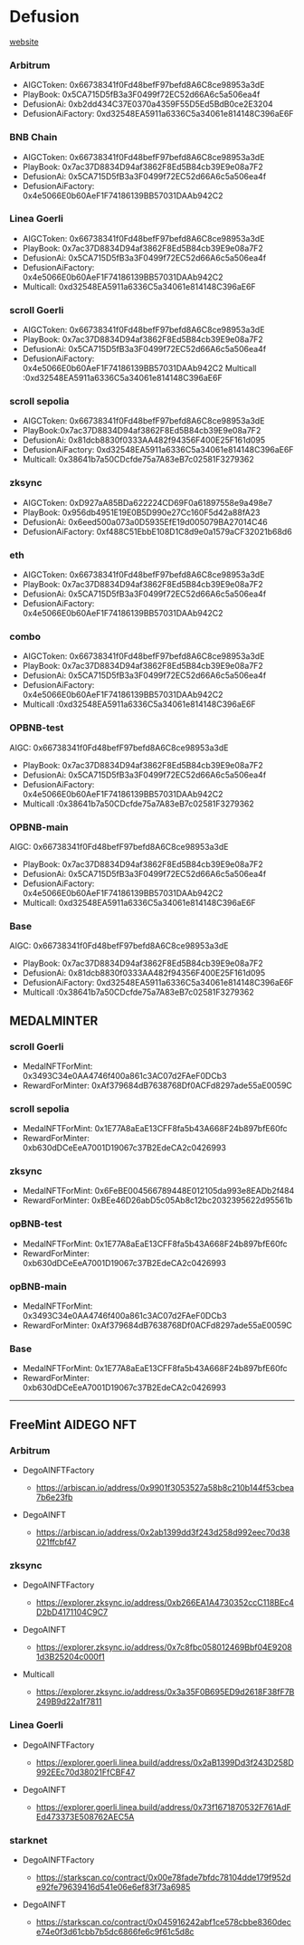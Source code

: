 # Defusion

[website](https://defusion.ai/)

### Arbitrum
- AIGCToken: 0x66738341f0Fd48befF97befd8A6C8ce98953a3dE
- PlayBook: 0x5CA715D5fB3a3F0499f72EC52d66A6c5a506ea4f
- DefusionAi: 0xb2dd434C37E0370a4359F55D5Ed5BdB0ce2E3204
- DefusionAiFactory: 0xd32548EA5911a6336C5a34061e814148C396aE6F

### BNB Chain
- AIGCToken: 0x66738341f0Fd48befF97befd8A6C8ce98953a3dE
- PlayBook: 0x7ac37D8834D94af3862F8Ed5B84cb39E9e08a7F2
- DefusionAi: 0x5CA715D5fB3a3F0499f72EC52d66A6c5a506ea4f
- DefusionAiFactory: 0x4e5066E0b60AeF1F74186139BB57031DAAb942C2

### Linea Goerli
- AIGCToken: 0x66738341f0Fd48befF97befd8A6C8ce98953a3dE
- PlayBook: 0x7ac37D8834D94af3862F8Ed5B84cb39E9e08a7F2
- DefusionAi: 0x5CA715D5fB3a3F0499f72EC52d66A6c5a506ea4f
- DefusionAiFactory: 0x4e5066E0b60AeF1F74186139BB57031DAAb942C2
- Multicall: 0xd32548EA5911a6336C5a34061e814148C396aE6F

### scroll Goerli
- AIGCToken: 0x66738341f0Fd48befF97befd8A6C8ce98953a3dE
- PlayBook: 0x7ac37D8834D94af3862F8Ed5B84cb39E9e08a7F2
- DefusionAi: 0x5CA715D5fB3a3F0499f72EC52d66A6c5a506ea4f
- DefusionAiFactory: 0x4e5066E0b60AeF1F74186139BB57031DAAb942C2
Multicall :0xd32548EA5911a6336C5a34061e814148C396aE6F

### scroll sepolia
- AIGCToken: 0x66738341f0Fd48befF97befd8A6C8ce98953a3dE
- PlayBook:0x7ac37D8834D94af3862F8Ed5B84cb39E9e08a7F2
- DefusionAi: 0x81dcb8830f0333AA482f94356F400E25F161d095
- DefusionAiFactory: 0xd32548EA5911a6336C5a34061e814148C396aE6F
- Multicall: 0x38641b7a50CDcfde75a7A83eB7c02581F3279362

### zksync
- AIGCToken: 0xD927aA85BDa622224CD69F0a61897558e9a498e7
- PlayBook: 0x956db4951E19E0B5D990e27Cc160F5d42a88fA23
- DefusionAi: 0x6eed500a073a0D5935EfE19d005079BA27014C46
- DefusionAiFactory: 0xf488C51EbbE108D1C8d9e0a1579aCF32021b68d6

### eth
- AIGCToken: 0x66738341f0Fd48befF97befd8A6C8ce98953a3dE
- PlayBook: 0x7ac37D8834D94af3862F8Ed5B84cb39E9e08a7F2
- DefusionAi: 0x5CA715D5fB3a3F0499f72EC52d66A6c5a506ea4f
- DefusionAiFactory: 0x4e5066E0b60AeF1F74186139BB57031DAAb942C2

### combo
- AIGCToken: 0x66738341f0Fd48befF97befd8A6C8ce98953a3dE
- PlayBook: 0x7ac37D8834D94af3862F8Ed5B84cb39E9e08a7F2
- DefusionAi: 0x5CA715D5fB3a3F0499f72EC52d66A6c5a506ea4f
- DefusionAiFactory: 0x4e5066E0b60AeF1F74186139BB57031DAAb942C2
- Multicall :0xd32548EA5911a6336C5a34061e814148C396aE6F

### OPBNB-test
AIGC: 0x66738341f0Fd48befF97befd8A6C8ce98953a3dE
- PlayBook: 0x7ac37D8834D94af3862F8Ed5B84cb39E9e08a7F2
- DefusionAi: 0x5CA715D5fB3a3F0499f72EC52d66A6c5a506ea4f
- DefusionAiFactory: 0x4e5066E0b60AeF1F74186139BB57031DAAb942C2
- Multicall :0x38641b7a50CDcfde75a7A83eB7c02581F3279362

### OPBNB-main
AIGC: 0x66738341f0Fd48befF97befd8A6C8ce98953a3dE
- PlayBook: 0x7ac37D8834D94af3862F8Ed5B84cb39E9e08a7F2
- DefusionAi: 0x5CA715D5fB3a3F0499f72EC52d66A6c5a506ea4f
- DefusionAiFactory: 0x4e5066E0b60AeF1F74186139BB57031DAAb942C2
- Multicall: 0xd32548EA5911a6336C5a34061e814148C396aE6F

### Base
AIGC: 0x66738341f0Fd48befF97befd8A6C8ce98953a3dE
- PlayBook: 0x7ac37D8834D94af3862F8Ed5B84cb39E9e08a7F2
- DefusionAi: 0x81dcb8830f0333AA482f94356F400E25F161d095
- DefusionAiFactory: 0xd32548EA5911a6336C5a34061e814148C396aE6F
- Multicall :0x38641b7a50CDcfde75a7A83eB7c02581F3279362


## MEDALMINTER

### scroll Goerli
- MedalNFTForMint: 0x3493C34e0AA4746f400a861c3AC07d2FAeF0DCb3
- RewardForMinter: 0xAf379684dB7638768Df0ACFd8297ade55aE0059C

### scroll sepolia
- MedalNFTForMint: 0x1E77A8aEaE13CFF8fa5b43A668F24b897bfE60fc
- RewardForMinter: 0xb630dDCeEeA7001D19067c37B2EdeCA2c0426993

### zksync
- MedalNFTForMint: 0x6FeBE004566789448E012105da993e8EADb2f484
- RewardForMinter: 0xBEe46D26abD5c05Ab8c12bc2032395622d95561b

### opBNB-test
- MedalNFTForMint: 0x1E77A8aEaE13CFF8fa5b43A668F24b897bfE60fc
- RewardForMinter: 0xb630dDCeEeA7001D19067c37B2EdeCA2c0426993

### opBNB-main
- MedalNFTForMint: 0x3493C34e0AA4746f400a861c3AC07d2FAeF0DCb3
- RewardForMinter: 0xAf379684dB7638768Df0ACFd8297ade55aE0059C

### Base
- MedalNFTForMint: 0x1E77A8aEaE13CFF8fa5b43A668F24b897bfE60fc
- RewardForMinter: 0xb630dDCeEeA7001D19067c37B2EdeCA2c0426993

----------------

## FreeMint AIDEGO NFT

### Arbitrum
- DegoAINFTFactory
    - https://arbiscan.io/address/0x9901f3053527a58b8c210b144f53cbea7b6e23fb

- DegoAINFT
    - https://arbiscan.io/address/0x2ab1399dd3f243d258d992eec70d38021ffcbf47

### zksync
- DegoAINFTFactory
    - https://explorer.zksync.io/address/0xb266EA1A4730352ccC118BEc4D2bD4171104C9C7

- DegoAINFT
    - https://explorer.zksync.io/address/0x7c8fbc058012469Bbf04E92081d3B25204c000f1

- Multicall
    - https://explorer.zksync.io/address/0x3a35F0B695ED9d2618F38fF7B249B9d22a1f7811

### Linea Goerli
- DegoAINFTFactory
    - https://explorer.goerli.linea.build/address/0x2aB1399Dd3f243D258D992EEc70d38021FfCBF47

- DegoAINFT
    - https://explorer.goerli.linea.build/address/0x73f1671870532F761AdFEd473373E508762AEC5A

### starknet
- DegoAINFTFactory
    - https://starkscan.co/contract/0x00e78fade7bfdc78104dde179f952de92fe79639416d541e06e6ef83f73a6985
    
- DegoAINFT
    - https://starkscan.co/contract/0x045916242abf1ce578cbbe8360dece74e0f3d61cbb7b5dc6866fe6c9f61c5d8c